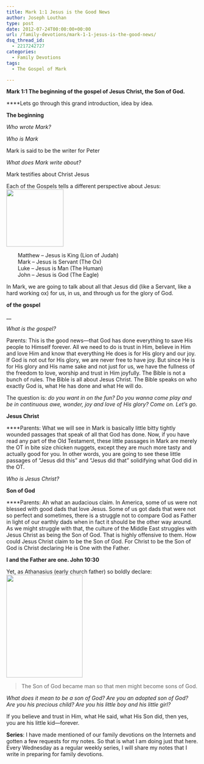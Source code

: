 ```yaml
---
title: Mark 1:1 Jesus is the Good News
author: Joseph Louthan
type: post
date: 2012-07-24T00:00:00+00:00
url: /family-devotions/mark-1-1-jesus-is-the-good-news/
dsq_thread_id:
  - 2217242727
categories:
  - Family Devotions
tags:
  - The Gospel of Mark

---
```

**Mark 1:1 The beginning of the gospel of Jesus Christ, the Son of God.**

****Lets go through this grand introduction, idea by idea.

**The beginning**

_Who wrote Mark?_

_Who is Mark_
  
Mark is said to be the writer for Peter

_What does Mark write about?_
  
Mark testifies about Christ Jesus

Each of the Gospels tells a different perspective about Jesus:[<img class="alignright size-thumbnail wp-image-124" title="Muskoxen (Ovibos muschatus)" src="https://i2.wp.com/theologic.us/wp-content/uploads/2012/07/Ox-8.jpg?resize=150%2C150" alt="" width="150" height="150" srcset="https://i2.wp.com/theologic.us/wp-content/uploads/2012/07/Ox-8.jpg?resize=150%2C150 150w, https://i2.wp.com/theologic.us/wp-content/uploads/2012/07/Ox-8.jpg?zoom=2&resize=150%2C150 300w, https://i2.wp.com/theologic.us/wp-content/uploads/2012/07/Ox-8.jpg?zoom=3&resize=150%2C150 450w" sizes="(max-width: 150px) 100vw, 150px" data-recalc-dims="1" />][1]

<p style="padding-left: 30px;">
  Matthew &#8211; Jesus is King (Lion of Judah)<br /> Mark &#8211; Jesus is Servant (The Ox)<br /> Luke &#8211; Jesus is Man (The Human)<br /> John &#8211; Jesus is God (The Eagle)
</p>

In Mark, we are going to talk about all that Jesus did (like a Servant, like a hard working ox) for us, in us, and through us for the glory of God.

**of the gospel**
  
__

_What is the gospel?_
  
Parents: This is the good news—that God has done everything to save His people to Himself forever. All we need to do is trust in Him, believe in Him and love Him and know that everything He does is for His glory and our joy. If God is not out for His glory, we are never free to have joy. But since He is for His glory and His name sake and not just for us, we have the fullness of the freedom to love, worship and trust in Him joyfully. The Bible is not a bunch of rules. The Bible is all about Jesus Christ. The Bible speaks on who exactly God is, what He has done and what He will do.

The question is: _do you want in on the fun? Do you wanna come play and be in continuous awe, wonder, joy and love of His glory? Come on. Let&#8217;s go._

**Jesus Christ**

****Parents: What we will see in Mark is basically little bitty tightly wounded passages that speak of all that God has done. Now, if you have read any part of the Old Testament, these little passages in Mark are merely the OT in bite size chicken nuggets, except they are much more tasty and actually good for you. In other words, you are going to see these little passages of &#8220;Jesus did this&#8221; and &#8220;Jesus did that&#8221; solidifying what God did in the OT.

_Who is Jesus Christ?_

**Son of God**

****Parents: Ah what an audacious claim. In America, some of us were not blessed with good dads that love Jesus. Some of us got dads that were not so perfect and sometimes, there is a struggle not to compare God as Father in light of our earthly dads when in fact it should be the other way around. As we might struggle with that, the culture of the Middle East struggles with Jesus Christ as being the Son of God. That is highly offensive to them. How could Jesus Christ claim to be the Son of God. For Christ to be the Son of God is Christ declaring He is One with the Father.

**I and the Father are one. John 10:30**

Yet, as Athanasius (early church father) so boldly declare:[<img class="alignright size-full wp-image-125" title="athanasius" src="https://i2.wp.com/theologic.us/wp-content/uploads/2012/07/athanasius.jpg?resize=200%2C269" alt="" width="200" height="269" data-recalc-dims="1" />][2]

> The Son of God became man so that men might become sons of God.

_What does it mean to be a son of God? Are you an adopted son of God? Are you his precious child? Are you his little boy and his little girl?_

If you believe and trust in Him, what He said, what His Son did, then yes, you are his little kid—forever.

**Series**: I have made mentioned of our family devotions on the Internets and gotten a few requests for my notes. So that is what I am doing just that here. Every Wednesday as a regular weekly series, I will share my notes that I write in preparing for family devotions.

 [1]: https://i2.wp.com/theologic.us/wp-content/uploads/2012/07/Ox-8.jpg
 [2]: https://i2.wp.com/theologic.us/wp-content/uploads/2012/07/athanasius.jpg